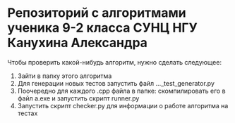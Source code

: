 # Репозиторий с алгоритмами ученика 9-2 класса СУНЦ НГУ Канухина Александра
Чтобы проверить какой-нибудь алгоритм, нужно сделать следующее:
1. Зайти в папку этого алгоритма
2. Для генерации новых тестов запустить файл ..._test_generator.py
3. Поочередно для каждого .cpp файла в папке: скомпилировать его в файл a.exe и запустить скрипт runner.py
4. Запустить скрипт checker.py для информации о работе алгоритма на тестах